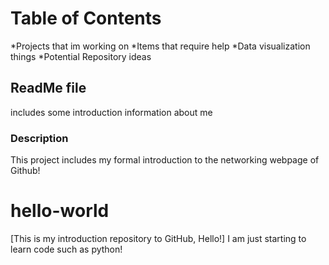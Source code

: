 # Table of Contents
*Projects that im working on
*Items that require help
*Data visualization things
*Potential Repository ideas

## ReadMe file
includes some introduction information about me 

### Description 
This project includes my formal introduction to the networking webpage of Github!

# hello-world
[This is my introduction repository to GitHub, Hello!]
I am just starting to learn code such as python!


